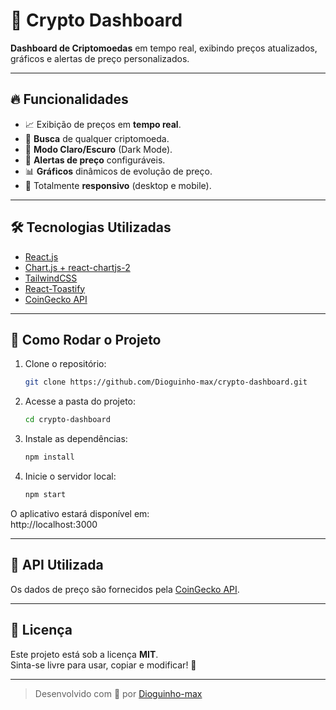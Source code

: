 # 🚀 Crypto Dashboard

**Dashboard de Criptomoedas** em tempo real, exibindo preços atualizados, gráficos e alertas de preço personalizados.

---

## 🔥 Funcionalidades

- 📈 Exibição de preços em **tempo real**.
- 🔎 **Busca** de qualquer criptomoeda.
- 🎨 **Modo Claro/Escuro** (Dark Mode).
- 🚨 **Alertas de preço** configuráveis.
- 📊 **Gráficos** dinâmicos de evolução de preço.
- 📱 Totalmente **responsivo** (desktop e mobile).

---

## 🛠️ Tecnologias Utilizadas

- [React.js](https://react.dev/)
- [Chart.js + react-chartjs-2](https://react-chartjs-2.js.org/)
- [TailwindCSS](https://tailwindcss.com/)
- [React-Toastify](https://fkhadra.github.io/react-toastify/)
- [CoinGecko API](https://www.coingecko.com/en/api)

---

## 🚀 Como Rodar o Projeto

1. Clone o repositório:
   ```bash
   git clone https://github.com/Dioguinho-max/crypto-dashboard.git
   ```

2. Acesse a pasta do projeto:
   ```bash
   cd crypto-dashboard
   ```

3. Instale as dependências:
   ```bash
   npm install
   ```

4. Inicie o servidor local:
   ```bash
   npm start
   ```

O aplicativo estará disponível em:  
http://localhost:3000

---

## 🎯 API Utilizada

Os dados de preço são fornecidos pela [CoinGecko API](https://www.coingecko.com/en/api).

---

## 📄 Licença

Este projeto está sob a licença **MIT**.  
Sinta-se livre para usar, copiar e modificar! 🚀

---

> Desenvolvido com 💙 por [Dioguinho-max](https://github.com/Dioguinho-max)
